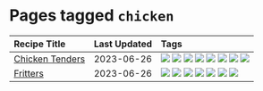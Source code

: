 # Pages tagged `chicken`

|Recipe Title|Last Updated|Tags
|:---|:---|:---|
|[Chicken Tenders](../recipes/chickentenders.md)|2023-06-26|[![](https://img.shields.io/badge/tag-airfryer-1754e4)](../tags/airfryer.md) [![](https://img.shields.io/badge/tag-amazing-208450)](../tags/amazing.md) [![](https://img.shields.io/badge/tag-battered-1433c8)](../tags/battered.md) [![](https://img.shields.io/badge/tag-chicken-8f457a)](../tags/chicken.md) [![](https://img.shields.io/badge/tag-crumbed-e4f90)](../tags/crumbed.md) [![](https://img.shields.io/badge/tag-messy-13fda6)](../tags/messy.md) [![](https://img.shields.io/badge/tag-mine-9fef19)](../tags/mine.md) [![](https://img.shields.io/badge/tag-sides-10cdd6)](../tags/sides.md)|
|[Fritters](../recipes/fritters.md)|2023-06-26|[![](https://img.shields.io/badge/tag-chicken-8f457a)](../tags/chicken.md) [![](https://img.shields.io/badge/tag-family-f05668)](../tags/family.md) [![](https://img.shields.io/badge/tag-fried-1d5152)](../tags/fried.md) [![](https://img.shields.io/badge/tag-ham-f6b493)](../tags/ham.md) [![](https://img.shields.io/badge/tag-lamb-af803c)](../tags/lamb.md) [![](https://img.shields.io/badge/tag-leftovers-b7439e)](../tags/leftovers.md) [![](https://img.shields.io/badge/tag-vegetables-c6d429)](../tags/vegetables.md)|